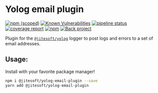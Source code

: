# Yolog email plugin

[![npm (scoped)](https://img.shields.io/npm/v/@jitesoft/yolog-email-plugin)](https://www.npmjs.com/package/@jitesoft/yolog-email-plugin)
[![Known Vulnerabilities](https://snyk.io/test/npm/@jitesoft/yolog-email-plugin/badge.svg)](https://snyk.io/test/npm/@jitesoft/yolog-email-plugin)
[![pipeline status](https://gitlab.com/jitesoft/open-source/javascript/yolog-plugins/email/badges/master/pipeline.svg)](https://gitlab.com/jitesoft/open-source/javascript/yolog-plugins/email/commits/master)
[![coverage report](https://gitlab.com/jitesoft/open-source/javascript/yolog-plugins/email/badges/master/coverage.svg)](https://gitlab.com/jitesoft/open-source/javascript/yolog-plugins/email/commits/master)
[![npm](https://img.shields.io/npm/dt/@jitesoft/yolog-email-plugin)](https://www.npmjs.com/package/@jitesoft/yolog-email-plugin)
[![Back project](https://img.shields.io/badge/Open%20Collective-Tip%20the%20devs!-blue.svg)](https://opencollective.com/jitesoft-open-source)


Plugin for the [`@jitesoft/yolog`](https://www.npmjs.com/package/@jitesoft/yolog) logger to post logs and errors to a set of email addresses.

## Usage:

Install with your favorite package manager!

```bash
npm i @jitesoft/yolog-email-plugin --save
yarn add @jitesoft/yolog-email-plugin
```

